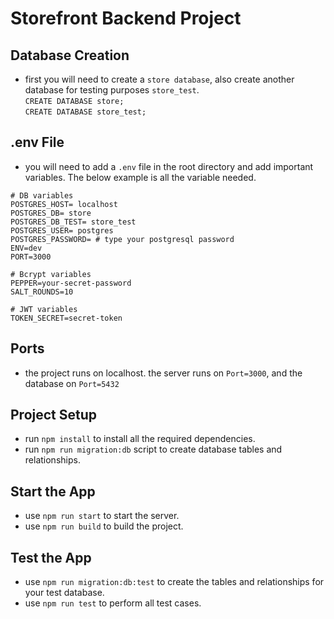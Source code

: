 # Storefront Backend Project

## Database Creation
- first you will need to create a `store database`, also create another database for testing purposes `store_test`.<br>
`CREATE DATABASE store;`<br>
`CREATE DATABASE store_test;`

## .env File
- you will need to add a `.env` file in the root directory and add important variables. The below example is all the variable needed.

```
# DB variables
POSTGRES_HOST= localhost
POSTGRES_DB= store
POSTGRES_DB_TEST= store_test
POSTGRES_USER= postgres
POSTGRES_PASSWORD= # type your postgresql password
ENV=dev
PORT=3000

# Bcrypt variables
PEPPER=your-secret-password
SALT_ROUNDS=10

# JWT variables
TOKEN_SECRET=secret-token
```

## Ports
- the project runs on localhost. the server runs on `Port=3000`, and the database on `Port=5432`

## Project Setup
- run `npm install` to install all the required dependencies.
- run `npm run migration:db` script to create database tables and relationships.

## Start the App
- use `npm run start` to start the server.
- use `npm run build` to build the project.

## Test the App
- use `npm run migration:db:test` to create the tables and relationships for your test database.
- use `npm run test` to perform all test cases.
